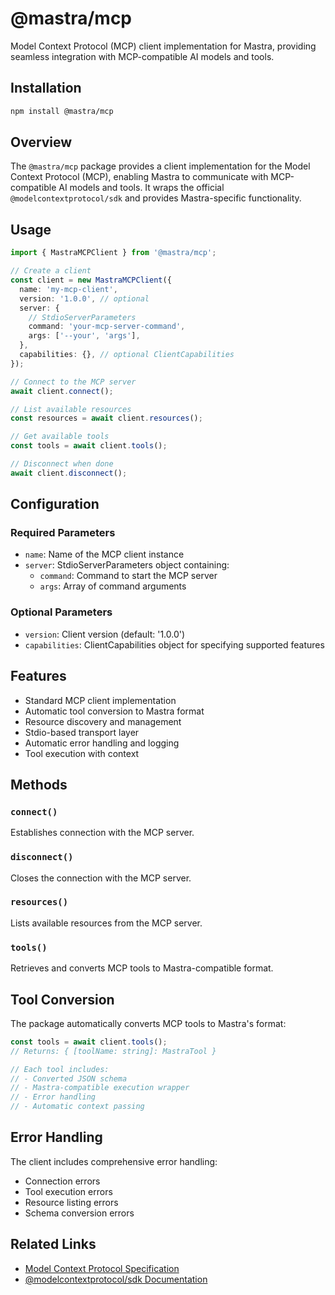 # @mastra/mcp

Model Context Protocol (MCP) client implementation for Mastra, providing seamless integration with MCP-compatible AI models and tools.

## Installation

```bash
npm install @mastra/mcp
```

## Overview

The `@mastra/mcp` package provides a client implementation for the Model Context Protocol (MCP), enabling Mastra to communicate with MCP-compatible AI models and tools. It wraps the official `@modelcontextprotocol/sdk` and provides Mastra-specific functionality.

## Usage

```typescript
import { MastraMCPClient } from '@mastra/mcp';

// Create a client
const client = new MastraMCPClient({
  name: 'my-mcp-client',
  version: '1.0.0', // optional
  server: {
    // StdioServerParameters
    command: 'your-mcp-server-command',
    args: ['--your', 'args'],
  },
  capabilities: {}, // optional ClientCapabilities
});

// Connect to the MCP server
await client.connect();

// List available resources
const resources = await client.resources();

// Get available tools
const tools = await client.tools();

// Disconnect when done
await client.disconnect();
```

## Configuration

### Required Parameters

- `name`: Name of the MCP client instance
- `server`: StdioServerParameters object containing:
  - `command`: Command to start the MCP server
  - `args`: Array of command arguments

### Optional Parameters

- `version`: Client version (default: '1.0.0')
- `capabilities`: ClientCapabilities object for specifying supported features

## Features

- Standard MCP client implementation
- Automatic tool conversion to Mastra format
- Resource discovery and management
- Stdio-based transport layer
- Automatic error handling and logging
- Tool execution with context

## Methods

### `connect()`

Establishes connection with the MCP server.

### `disconnect()`

Closes the connection with the MCP server.

### `resources()`

Lists available resources from the MCP server.

### `tools()`

Retrieves and converts MCP tools to Mastra-compatible format.

## Tool Conversion

The package automatically converts MCP tools to Mastra's format:

```typescript
const tools = await client.tools();
// Returns: { [toolName: string]: MastraTool }

// Each tool includes:
// - Converted JSON schema
// - Mastra-compatible execution wrapper
// - Error handling
// - Automatic context passing
```

## Error Handling

The client includes comprehensive error handling:

- Connection errors
- Tool execution errors
- Resource listing errors
- Schema conversion errors

## Related Links

- [Model Context Protocol Specification](https://github.com/modelcontextprotocol/spec)
- [@modelcontextprotocol/sdk Documentation](https://github.com/modelcontextprotocol/sdk)
